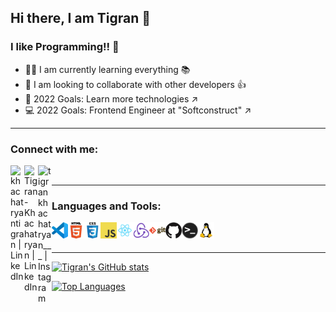 ## Hi there, I am Tigran 👋

### I like Programming!! 🙂

- 🧑‍💻 I am currently learning everything 📚
- 🤝 I am looking to collaborate with other developers 👍
- 🥅 2022 Goals: Learn more technologies ↗️
- 💻 2022 Goals: Frontend Engineer at "Softconstruct" ↗️

---

### Connect with me:

[<img align="left" alt="khachatryantigran | LinkedIn" width="22px" src="https://cdn.jsdelivr.net/npm/simple-icons@v3/icons/linkedin.svg" />][Linkedin]
[<img align="left" alt="Tigran-Khachatryan | LinkedIn" width="22px" src="https://cdn.jsdelivr.net/npm/simple-icons@v3/icons/facebook.svg" />][Facebook]
[<img align="left" alt="tigrankhachatryan___ | Instagram" width="22px" src="https://cdn.jsdelivr.net/npm/simple-icons@v3/icons/instagram.svg" />][Instagram]

<br />

---

### Languages and Tools:

[<img align="left" alt="Visual Studio Code" width="26px" src="https://raw.githubusercontent.com/github/explore/80688e429a7d4ef2fca1e82350fe8e3517d3494d/topics/visual-studio-code/visual-studio-code.png" />][VisualStudioCode]
[<img align="left" alt="HTML5" width="26px" src="https://raw.githubusercontent.com/github/explore/80688e429a7d4ef2fca1e82350fe8e3517d3494d/topics/html/html.png" />][HTML]
[<img align="left" alt="CSS3" width="26px" src="https://raw.githubusercontent.com/github/explore/80688e429a7d4ef2fca1e82350fe8e3517d3494d/topics/css/css.png" />][CSS]
[<img align="left" alt="JavaScript" width="26px" src="https://raw.githubusercontent.com/github/explore/80688e429a7d4ef2fca1e82350fe8e3517d3494d/topics/javascript/javascript.png" />][JavaScript]
[<img align="left" alt="React" width="26px" src="https://raw.githubusercontent.com/github/explore/80688e429a7d4ef2fca1e82350fe8e3517d3494d/topics/react/react.png" />][React]
[<img align="left" alt="Redux" width="26px" src="https://raw.githubusercontent.com/github/explore/80688e429a7d4ef2fca1e82350fe8e3517d3494d/topics/redux/redux.png" />][Redux]
[<img align="left" alt="Git" width="26px" src="https://raw.githubusercontent.com/github/explore/80688e429a7d4ef2fca1e82350fe8e3517d3494d/topics/git/git.png" />][Git]
[<img align="left" alt="GitHub" width="26px" src="https://raw.githubusercontent.com/github/explore/78df643247d429f6cc873026c0622819ad797942/topics/github/github.png" />][GitHub]
[<img align="left" alt="Terminal" width="26px" src="https://raw.githubusercontent.com/github/explore/80688e429a7d4ef2fca1e82350fe8e3517d3494d/topics/terminal/terminal.png" />][Terminal]
[<img align="left" alt="Linux" width="26px" src="https://raw.githubusercontent.com/github/explore/80688e429a7d4ef2fca1e82350fe8e3517d3494d/topics/linux/linux.png" />][Linux]

<br />
<br />

---

<p>
<a target="_blank" rel="noopener noreferrer" href="https://github-readme-stats.vercel.app/api?username=TigranKhachatryan2000&theme=dark&show_icons=true"><img src="https://github-readme-stats.vercel.app/api?username=TigranKhachatryan2000&theme=dark&show_icons=true" alt="Tigran's GitHub stats" data-canonical-src="https://github-readme-stats.vercel.app/api?username=TigranKhachatryan2000&theme=dark&show_icons=true&count_private=true" style="max-width:100%;"></a>
</p>
<p>
<a target="_blank" rel="noopener noreferrer" href="https://github-readme-stats.vercel.app/api/top-langs/?username=TigranKhachatryan2000&theme=dark&show_icons=true&layout=compact"><img src="https://github-readme-stats.vercel.app/api/top-langs/?username=TigranKhachatryan2000&theme=dark&show_icons=true&layout=compact" alt="Top Languages" data-canonical-src="https://github-readme-stats.vercel.app/api/top-langs/?username=TigranKhachatryan2000&theme=dark&show_icons=true&layout=compact" style="max-width:100%;"></a>
</p>


[VisualStudioCode]: https://github.com/topics/vscode
[HTML]: https://github.com/topics/html
[CSS]: https://github.com/topics/css
[JavaScript]: https://github.com/topics/javascript
[React]: https://github.com/topics/react
[Redux]: https://github.com/topics/redux
[Git]: https://github.com/topics/git
[GitHub]: https://github.com/topics/github
[Terminal]: https://github.com/topics/terminal
[Instagram]: https://www.instagram.com/tigrankhachatryan___/
[Facebook]: https://www.facebook.com/profile.php?id=100009005480995/
[Linux]: https://github.com/topics/linux
[Linkedin]: https://www.linkedin.com/in/khachatryantigran/
